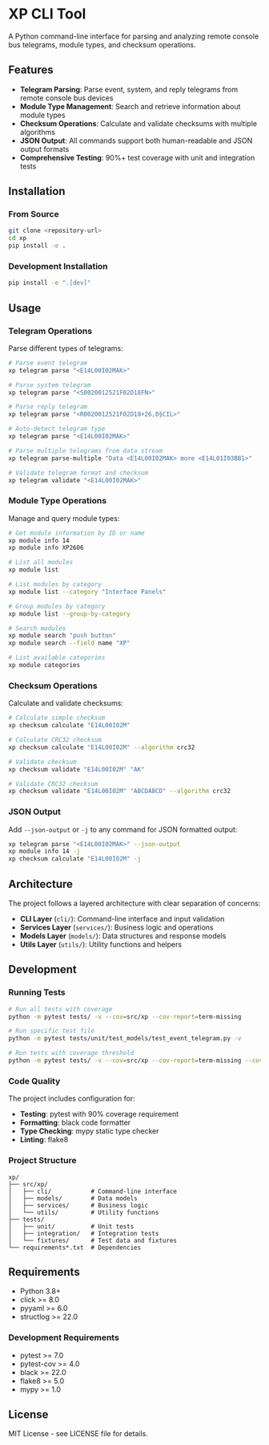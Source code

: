 # XP CLI Tool

A Python command-line interface for parsing and analyzing remote console bus telegrams, module types, and checksum operations.

## Features

- **Telegram Parsing**: Parse event, system, and reply telegrams from remote console bus devices
- **Module Type Management**: Search and retrieve information about module types
- **Checksum Operations**: Calculate and validate checksums with multiple algorithms
- **JSON Output**: All commands support both human-readable and JSON output formats
- **Comprehensive Testing**: 90%+ test coverage with unit and integration tests

## Installation

### From Source
```bash
git clone <repository-url>
cd xp
pip install -e .
```

### Development Installation
```bash
pip install -e ".[dev]"
```

## Usage

### Telegram Operations

Parse different types of telegrams:

```bash
# Parse event telegram
xp telegram parse "<E14L00I02MAK>"

# Parse system telegram
xp telegram parse "<S0020012521F02D18FN>"

# Parse reply telegram
xp telegram parse "<R0020012521F02D18+26,0§CIL>"

# Auto-detect telegram type
xp telegram parse "<E14L00I02MAK>"

# Parse multiple telegrams from data stream
xp telegram parse-multiple "Data <E14L00I02MAK> more <E14L01I03BB1>"

# Validate telegram format and checksum
xp telegram validate "<E14L00I02MAK>"
```

### Module Type Operations

Manage and query module types:

```bash
# Get module information by ID or name
xp module info 14
xp module info XP2606

# List all modules
xp module list

# List modules by category
xp module list --category "Interface Panels"

# Group modules by category
xp module list --group-by-category

# Search modules
xp module search "push button"
xp module search --field name "XP"

# List available categories
xp module categories
```

### Checksum Operations

Calculate and validate checksums:

```bash
# Calculate simple checksum
xp checksum calculate "E14L00I02M"

# Calculate CRC32 checksum
xp checksum calculate "E14L00I02M" --algorithm crc32

# Validate checksum
xp checksum validate "E14L00I02M" "AK"

# Validate CRC32 checksum
xp checksum validate "E14L00I02M" "ABCDABCD" --algorithm crc32
```

### JSON Output

Add `--json-output` or `-j` to any command for JSON formatted output:

```bash
xp telegram parse "<E14L00I02MAK>" --json-output
xp module info 14 -j
xp checksum calculate "E14L00I02M" -j
```

## Architecture

The project follows a layered architecture with clear separation of concerns:

- **CLI Layer** (`cli/`): Command-line interface and input validation
- **Services Layer** (`services/`): Business logic and operations
- **Models Layer** (`models/`): Data structures and response models
- **Utils Layer** (`utils/`): Utility functions and helpers

## Development

### Running Tests

```bash
# Run all tests with coverage
python -m pytest tests/ -v --cov=src/xp --cov-report=term-missing

# Run specific test file
python -m pytest tests/unit/test_models/test_event_telegram.py -v

# Run tests with coverage threshold
python -m pytest tests/ -v --cov=src/xp --cov-report=term-missing --cov-fail-under=90
```

### Code Quality

The project includes configuration for:

- **Testing**: pytest with 90% coverage requirement
- **Formatting**: black code formatter
- **Type Checking**: mypy static type checker
- **Linting**: flake8

### Project Structure

```
xp/
├── src/xp/
│   ├── cli/           # Command-line interface
│   ├── models/        # Data models
│   ├── services/      # Business logic
│   └── utils/         # Utility functions
├── tests/
│   ├── unit/          # Unit tests
│   ├── integration/   # Integration tests
│   └── fixtures/      # Test data and fixtures
└── requirements*.txt  # Dependencies
```

## Requirements

- Python 3.8+
- click >= 8.0
- pyyaml >= 6.0
- structlog >= 22.0

### Development Requirements

- pytest >= 7.0
- pytest-cov >= 4.0
- black >= 22.0
- flake8 >= 5.0
- mypy >= 1.0

## License

MIT License - see LICENSE file for details.